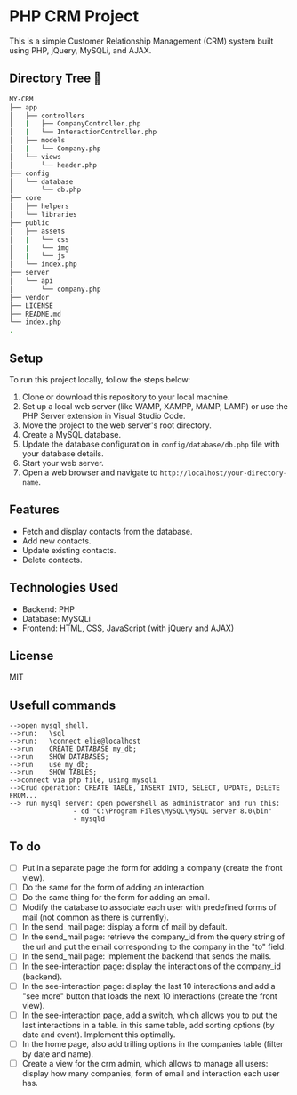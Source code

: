 # PHP CRM Project

This is a simple Customer Relationship Management (CRM) system built using PHP, jQuery, MySQLi, and AJAX.

## Directory Tree :cactus:
```bash
MY-CRM
├── app
│   ├── controllers
│   |   ├── CompanyController.php
│   |   └── InteractionController.php
│   ├── models
│   |   └── Company.php
│   └── views
│       └── header.php
├── config
│   └── database
│       └── db.php
├── core
│   ├── helpers
│   └── libraries
├── public
│   ├── assets
│   |   └── css
│   |   └── img
│   |   └── js
│   └── index.php
├── server
│   └── api
│       └── company.php
├── vendor
├── LICENSE
├── README.md
└── index.php
.
```


## Setup

To run this project locally, follow the steps below:

1. Clone or download this repository to your local machine.  
2. Set up a local web server (like WAMP, XAMPP, MAMP, LAMP) or use the PHP Server extension in Visual Studio Code.  
3. Move the project to the web server's root directory.  
4. Create a MySQL database.  
5. Update the database configuration in `config/database/db.php` file with your database details.  
6. Start your web server.  
7. Open a web browser and navigate to `http://localhost/your-directory-name`.  


## Features

- Fetch and display contacts from the database.  
- Add new contacts.  
- Update existing contacts.  
- Delete contacts.  


## Technologies Used

- Backend: PHP  
- Database: MySQLi  
- Frontend: HTML, CSS, JavaScript (with jQuery and AJAX)  


## License

MIT

## Usefull commands

    -->open mysql shell. 
    -->run:   \sql 
    -->run:   \connect elie@localhost
    -->run    CREATE DATABASE my_db;
    -->run    SHOW DATABASES;
    -->run    use my_db;
    -->run    SHOW TABLES;
    -->connect via php file, using mysqli 
    -->Crud operation: CREATE TABLE, INSERT INTO, SELECT, UPDATE, DELETE FROM...
    --> run mysql server: open powershell as administrator and run this: 
                    - cd "C:\Program Files\MySQL\MySQL Server 8.0\bin" 
                    - mysqld


## To do

- [ ] Put in a separate page the form for adding a company (create the front view).  
- [ ] Do the same for the form of adding an interaction.  
- [ ] Do the same thing for the form for adding an email.  
- [ ] Modify the database to associate each user with predefined forms of mail (not common as there is currently).  
- [ ] In the send_mail page: display a form of mail by default.  
- [ ] In the send_mail page: retrieve the company_id from the query string of the url and put the email corresponding to the company in the "to" field.  
- [ ] In the send_mail page: implement the backend that sends the mails.  
- [ ] In the see-interaction page: display the interactions of the company_id (backend).  
- [ ] In the see-interaction page: display the last 10 interactions and add a "see more" button that loads the next 10 interactions (create the front view).  
- [ ] In the see-interaction page, add a switch, which allows you to put the last interactions in a table. in this same table, add sorting options (by date and event). Implement this optimally.  
- [ ] In the home page, also add trilling options in the companies table (filter by date and name).  
- [ ] Create a view for the crm admin, which allows to manage all users: display how many companies, form of email and interaction each user has.  